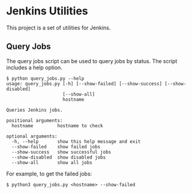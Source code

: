 # Jenkins Utilities

This project is a set of utilities for Jenkins.

## Query Jobs

The query jobs script can be used to query jobs by status. The script includes
a help option.

```
$ python query_jobs.py --help
usage: query_jobs.py [-h] [--show-failed] [--show-success] [--show-disabled]
                     [--show-all]
                     hostname

Queries Jenkins jobs.

positional arguments:
  hostname         hostname to check

optional arguments:
  -h, --help       show this help message and exit
  --show-failed    show failed jobs
  --show-success   show successful jobs
  --show-disabled  show disabled jobs
  --show-all       show all jobs
```

For example, to get the failed jobs:

```
$ python3 query_jobs.py <hostname> --show-failed
```
